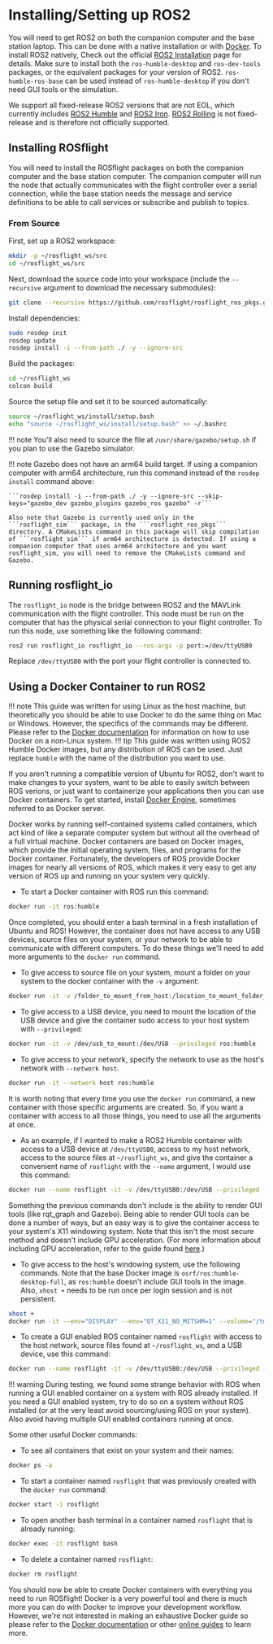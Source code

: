 # Installing/Setting up ROS2

You will need to get ROS2 on both the companion computer and the base station laptop. This can be done with a native installation or with [Docker](ros2-setup.md#using-a-docker-container-to-run-ros2). To install ROS2 natively, Check out the official [ROS2 Installation](https://docs.ros.org/en/humble/Installation/Ubuntu-Install-Debians.html) page for details. Make sure to install both the `ros-humble-desktop` and `ros-dev-tools` packages, or the equivalent packages for your version of ROS2. `ros-humble-ros-base` can be used instead of `ros-humble-desktop` if you don't need GUI tools or the simulation.

We support all fixed-release ROS2 versions that are not EOL, which currently includes [ROS2 Humble](https://docs.ros.org/en/humble/Installation.html) and [ROS2 Iron](https://docs.ros.org/en/iron/Installation/Ubuntu-Install-Debians.html). [ROS2 Rolling](https://docs.ros.org/en/rolling/Installation/Ubuntu-Install-Debians.html) is not fixed-release and is therefore not officially supported. 

## Installing ROSflight

You will need to install the ROSflight packages on both the companion computer and the base station computer. The companion computer will run the node that actually communicates with the flight controller over a serial connection, while the base station needs the message and service definitions to be able to call services or subscribe and publish to topics.

### From Source

First, set up a ROS2 workspace:

```bash
mkdir -p ~/rosflight_ws/src
cd ~/rosflight_ws/src
```

Next, download the source code into your workspace (include the `--recursive` argument to download the necessary submodules):
```bash
git clone --recursive https://github.com/rosflight/rosflight_ros_pkgs.git
```
Install dependencies:
```bash
sudo rosdep init
rosdep update
rosdep install -i --from-path ./ -y --ignore-src
```
Build the packages:
```bash
cd ~/rosflight_ws
colcon build
```
Source the setup file and set it to be sourced automatically:
```bash
source ~/rosflight_ws/install/setup.bash
echo "source ~/rosflight_ws/install/setup.bash" >> ~/.bashrc
```

!!! note
    You'll also need to source the file at `/usr/share/gazebo/setup.sh` if you plan to use the Gazebo simulator.

!!! note
    Gazebo does not have an arm64 build target. If using a companion computer with arm64 architecture, run this command instead of the ```rosdep install``` command above:
    
    ```rosdep install -i --from-path ./ -y --ignore-src --skip-keys="gazebo_dev gazebo_plugins gazebo_ros gazebo" -r```
    
    Also note that Gazebo is currently used only in the ```rosflight_sim``` package, in the ```rosflight_ros_pkgs``` directory. A CMakeLists command in this package will skip compilation of ```rosflight_sim``` if arm64 architecture is detected. If using a companion computer that uses arm64 architecture and you want rosflight_sim, you will need to remove the CMakeLists command and Gazebo.


## Running rosflight_io

The `rosflight_io` node is the bridge between ROS2 and the MAVLink communication with the flight controller. This node must be run on the computer that has the physical serial connection to your flight controller. To run this node, use something like the following command:
```bash
ros2 run rosflight_io rosflight_io --ros-args -p port:=/dev/ttyUSB0
```
Replace `/dev/ttyUSB0` with the port your flight controller is connected to.

## Using a Docker Container to run ROS2

!!! note
    This guide was written for using Linux as the host machine, but theoretically you should be able to use Docker to do the same thing on Mac or Windows. However, the specifics of the commands may be different. Please refer to the [Docker documentation](https://docs.docker.com/) for information on how to use Docker on a non-Linux system.
!!! tip
    This guide was written using ROS2 Humble Docker images, but any distribution of ROS can be used. Just replace `humble` with the name of the distribution you want to use.

If you aren't running a compatible version of Ubuntu for ROS2, don't want to make changes to your system, want to be able to easily switch between ROS verions, or just want to containerize your applications then you can use Docker containers. To get started, install [Docker Engine](https://docs.docker.com/engine/install/), sometimes referred to as Docker server.

Docker works by running self-contained systems called containers, which act kind of like a separate computer system but without all the overhead of a full virtual machine. Docker containers are based on Docker images, which provide the initial operating system, files, and programs for the Docker container. Fortunately, the developers of ROS provide Docker images for nearly all versions of ROS, which makes it very easy to get any version of ROS up and running on your system very quickly.

* To start a Docker container with ROS run this command:
```bash
docker run -it ros:humble
```

Once completed, you should enter a bash terminal in a fresh installation of Ubuntu and ROS! However, the container does not have access to any USB devices, source files on your system, or your network to be able to communicate with different computers. To do these things we'll need to add more arguments to the `docker run` command.

* To give access to source file on your system, mount a folder on your system to the docker container with the `-v` argument:
```bash
docker run -it -v /folder_to_mount_from_host:/location_to_mount_folder_in_container ros:humble
```

* To give access to a USB device, you need to mount the location of the USB device and give the container sudo access to your host system with `--privileged`:
```bash
docker run -it -v /dev/usb_to_mount:/dev/USB --privileged ros:humble
```

* To give access to your network, specify the network to use as the host's network with `--network host`.
```bash
docker run -it --network host ros:humble
```

It is worth noting that every time you use the `docker run` command, a new container with those specific arguments are created. So, if you want a container with access to all those things, you need to use all the arguments at once.

* As an example, if I wanted to make a ROS2 Humble container with access to a USB device at `/dev/ttyUSB0`, access to my host network, access to the source files at `~/rosflight_ws`, and give the container a convenient name of `rosflight` with the `--name` argument, I would use this command:
```bash
docker run --name rosflight -it -v /dev/ttyUSB0:/dev/USB --privileged --network host -v ~/rosflight_ws:/rosflight_ws ros:humble
```

Something the previous commands don't include is the ability to render GUI tools (like rqt_graph and Gazebo). Being able to render GUI tools can be done a number of ways, but an easy way is to give the container access to your system's X11 windowing system. Note that this isn't the most secure method and doesn't include GPU acceleration. (For more information about including GPU acceleration, refer to the guide found [here](https://roboticseabass.com/2021/04/21/docker-and-ros/).)

* To give access to the host's windowing system, use the following commands. Note that the base Docker image is `osrf/ros:humble-desktop-full`, as `ros:humble` doesn't include GUI tools in the image. Also, `xhost +` needs to be run once per login session and is not persistent.
```bash
xhost +
docker run -it --env="DISPLAY" --env="QT_X11_NO_MITSHM=1" --volume="/tmp/.X11-unix:/tmp/.X11-unix:rw" osrf/ros:humble-desktop-full
```

* To create a GUI enabled ROS container named `rosflight` with access to the host network, source files found at `~/rosflight_ws`, and a USB device, use this command:
```bash
docker run --name rosflight -it -v /dev/ttyUSB0:/dev/USB --privileged --network host -v ~/rosflight_ws:/rosflight_ws --env="DISPLAY" --env="QT_X11_NO_MITSHM=1" --volume="/tmp/.X11-unix:/tmp/.X11-unix:rw" osrf/ros:humble-desktop-full
```

!!! warning
    During testing, we found some strange behavior with ROS when running a GUI enabled container on a system with ROS already installed. If you need a GUI enabled system, try to do so on a system without ROS installed (or at the very least avoid sourcing/using ROS on your system). Also avoid having multiple GUI enabled containers running at once.

Some other useful Docker commands:

* To see all containers that exist on your system and their names:
```bash
docker ps -a
```

* To start a container named `rosflight` that was previously created with the `docker run` command:
```bash
docker start -i rosflight
```

* To open another bash terminal in a container named `rosflight` that is already running:
```bash
docker exec -it rosflight bash
```

* To delete a container named `rosflight`:
```bash
docker rm rosflight
```

You should now be able to create Docker containers with everything you need to run ROSflight! Docker is a very powerful tool and there is much more you can do with Docker to improve your development workflow. However, we're not interested in making an exhaustive Docker guide so please refer to the [Docker documentation](https://docs.docker.com/) or other [online guides](https://roboticseabass.com/2023/07/09/updated-guide-docker-and-ros2/) to learn more.

